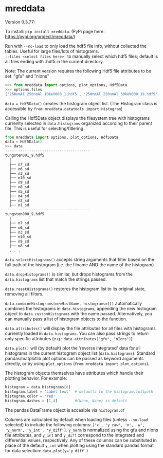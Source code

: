 # mreddata

Version 0.3.77:

To install: `pip install mreddata`. (PyPi page here: https://pypi.org/project/mreddata/)

Run with `--no-load` to only load the hdf5 file info, without collected the tables. Useful for large files/lots of histograms.  
`--files <select files here> ` to manually select which hdf5 files; default is all files ending with .hdf5 in the current directory. 

Note: The current version requires the following Hdf5 file attributes to be set: "gfu" and "nIons"

```python
>>> from mreddata import options, plot_options, Hdf5Data
>>> options.files
['250nmAl_250nmAl_10keV000_1.hdf5', '250nmAl_250nmAl_50keV000_19.hdf5', '250nmAl_250nmAu_10keV000_1.hdf5', '250nmAl_250nmAu_50keV000_19.hdf5', '250nmAl_250nmCo_10keV000_1.hdf5', '250nmAl_250nmCo_50keV000_4.hdf5', '250nmAl_250nmCu_10keV000_1.hdf5', '250nmAl_250nmCu_50keV000_19.hdf5', '250nmAl_250nmRu_10keV000_1.hdf5', '250nmAl_250nmRu_50keV000_19.hdf5', '250nmAl_250nmW_10keV000_1.hdf5', '250nmAl_250nmW_50keV000_19.hdf5', '250nmAu_250nmAl_10keV000_1.hdf5', '250nmAu_250nmAl_50keV000_19.hdf5', '250nmCo_250nmAl_10keV000_1.hdf5', '250nmCo_250nmAl_50keV000_19.hdf5', '250nmCo_250nmCu_50keV000_19.hdf5', '250nmCu_250nmAl_10keV000_1.hdf5', '250nmCu_250nmAl_50keV000_19.hdf5', '250nmCu_250nmCo_10keV000_2.hdf5', '250nmCu_250nmCo_50keV000_19.hdf5', '250nmCu_250nmCu_10keV000_3.hdf5', '250nmCu_250nmCu_50keV000_19.hdf5', '250nmRu_250nmAl_10keV000_1.hdf5', '250nmRu_250nmAl_50keV000_19.hdf5', '250nmW_250nmAl_10keV000_1.hdf5', '250nmW_250nmAl_50keV000_19.hdf5']
```

`data = Hdf5Data()` creates the histogram object list. (The Histogram class is accessible by `from mreddata.datatools import Histogram`)

Calling the Hdf5Data object displays the filesystem tree with histograms currenlty selected in `data.histograms` organized according to their parent file. This is useful for selecting/fitlering.

```python
from mreddata import options, plot_options, Hdf5Data
data = Hdf5Data()
>>> data
---------------------------------------
tungsten001_9.hdf5
  |
  ├── n7_sd
  ├── n6_sd
  ├── n3_sd
  ├── n10_sd
  ├── n9_sd
  ├── n8_sd
  ├── n5_sd
  ├── n4_sd
  ├── n2_sd
  ├── n1_sd
---------------------------------------
tungsten000_9.hdf5
  |
  ├── n7_sd
  ├── n6_sd
  ├── n3_sd
  ├── n10_sd
  ├── n9_sd
  ├── n8_sd
  . . . 
```

`data.selectHistograms()` accepts string arguments that filter based on the full path of the histogram (i.e. the filname AND the name of the histogram)

`data.dropHistograms()` is similar, but drops histograms from the `data.histograms` list that match the strings passed. 

`data.resetHistograms()` restores the histogram list to its original state, removing all filters. 

`data.combineHistograms(newHistName, histograms=[])` automatically combines the histograms in `data.histograms`, appending the new histogram object to `data.customHistograms` with the name passed. Alternatively, you can manually pass a list of histogram objects to the function.  

`data.attributes()` will display the file attributes for all files with histograms currently loaded in `data.histograms`. You can also pass strings to return only specific attributes (e.g.: `data.attributes("gfu", "nIons")`)

`data.plot()` will (by default) plot the 'reverse integrated' data for all histograms in the current histogram object list (`data.histograms`). Standard pandas/matplotlib plot options can be passed as keyword arguments directly, or by using `plot_options` (`from mreddata import plot_options`). 

The histogram objects themselves have attributes which handle their plotting behavior. For example:

```python
histogram = data.histograms[0]
histogram.label = 'Label text'  # defaults to the histogram.fullpath
histogram.color = 'red'
histogram.dashes = [1,4] 		#(None, None) is default
```

The pandas DataFrame object is accesible via `histogram.df`

Columns are calculated by default when loading files (unless `--no-load` selected) to include the following columns: `['x', 'y_raw', 'n', 'w', 'y_norm', 'y_int', 'y_diff']`. 
`y_norm` is normalized using the gfu and nIons file attributes, and `y_int` and `y_diff` correspond to the integrated and differential values, respectively. Any of these columns can be substituted in place of the default `y_int` when plotting using the standard pandas format for data selection: `data.plot(y='y_diff')`
